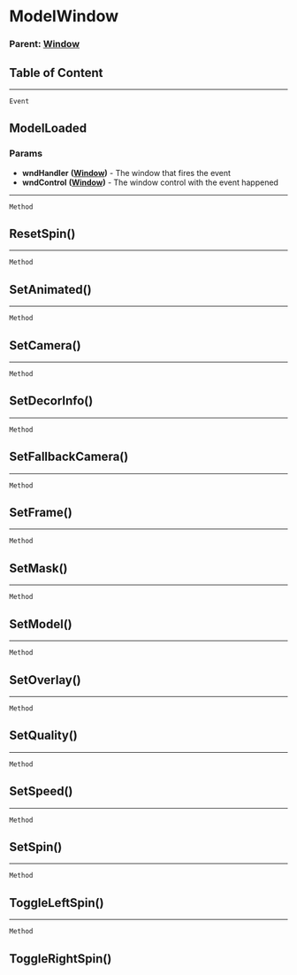 ModelWindow
===========

### Parent: [Window](../WindowControls/Window.md)

Table of Content
---------------- 

<!-- toc -->

------------------------------------------------------------------------

`Event`

ModelLoaded
-----------

### Params

-   **wndHandler** **([Window](../WindowControls/Window.md))** - The
    window that fires the event
-   **wndControl** **([Window](../WindowControls/Window.md))** - The
    window control with the event happened

------------------------------------------------------------------------

`Method`

ResetSpin()
-----------

------------------------------------------------------------------------

`Method`

SetAnimated()
-------------

------------------------------------------------------------------------

`Method`

SetCamera()
-----------

------------------------------------------------------------------------

`Method`

SetDecorInfo()
--------------

------------------------------------------------------------------------

`Method`

SetFallbackCamera()
-------------------

------------------------------------------------------------------------

`Method`

SetFrame()
----------

------------------------------------------------------------------------

`Method`

SetMask()
---------

------------------------------------------------------------------------

`Method`

SetModel()
----------

------------------------------------------------------------------------

`Method`

SetOverlay()
------------

------------------------------------------------------------------------

`Method`

SetQuality()
------------

------------------------------------------------------------------------

`Method`

SetSpeed()
----------

------------------------------------------------------------------------

`Method`

SetSpin()
---------

------------------------------------------------------------------------

`Method`

ToggleLeftSpin()
----------------

------------------------------------------------------------------------

`Method`

ToggleRightSpin()
-----------------
